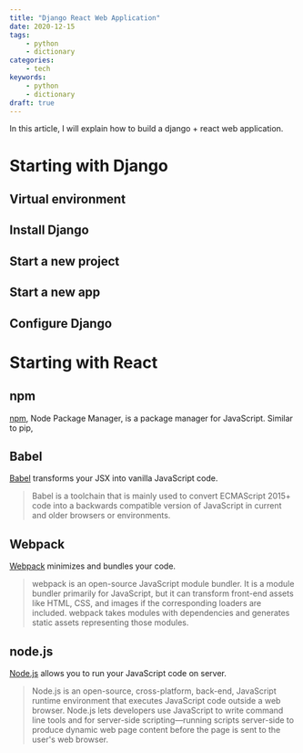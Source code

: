 ```yaml
---
title: "Django React Web Application"
date: 2020-12-15
tags:
    - python
    - dictionary
categories:
    - tech
keywords:
    - python
    - dictionary
draft: true
---
```


In this article, I will explain how to build a django + react web application.

# Starting with Django

## Virtual environment

## Install Django

## Start a new project

## Start a new app

## Configure Django

# Starting with React

## npm

[npm](https://www.npmjs.com/), Node Package Manager, is a package manager for JavaScript. Similar to pip, 

## Babel

[Babel](https://babeljs.io/) transforms your JSX into vanilla JavaScript code.

>Babel is a toolchain that is mainly used to convert ECMAScript 2015+ code into a backwards compatible version of JavaScript in current and older browsers or environments.

## Webpack

[Webpack](https://webpack.js.org/) minimizes and bundles your code.

>webpack is an open-source JavaScript module bundler. It is a module bundler primarily for JavaScript, but it can transform front-end assets like HTML, CSS, and images if the corresponding loaders are included. webpack takes modules with dependencies and generates static assets representing those modules.

## node.js

[Node.js](https://nodejs.org/en/) allows you to run your JavaScript code on server.

>Node.js is an open-source, cross-platform, back-end, JavaScript runtime environment that executes JavaScript code outside a web browser. Node.js lets developers use JavaScript to write command line tools and for server-side scripting—running scripts server-side to produce dynamic web page content before the page is sent to the user's web browser.